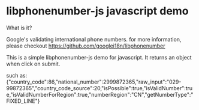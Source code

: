 # libphonenumber-js javascript demo

What is it?

Google's validating international phone numbers. for more information, please checkout https://github.com/googlei18n/libphonenumber


This is a simple libphonenumber-js demo for javascript. It returns an object when click on submit.




such as:
      {"country_code":86,"national_number":2999872365,"raw_input":"029-99872365","country_code_source":20,"isPossible":true,"isValidNumber":true,"isValidNumberForRegion":true,"numberRegion":"CN","getNumberType":"FIXED_LINE"}
 

